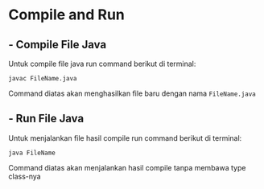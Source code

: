 # Compile and Run

## - Compile File Java
Untuk compile file java run command berikut di terminal:
```
javac FileName.java
```
Command diatas akan menghasilkan file baru dengan nama `FileName.java`

## - Run File Java
Untuk menjalankan file hasil compile run command berikut di terminal:
```
java FileName
```
Command diatas akan menjalankan hasil compile tanpa membawa type class-nya